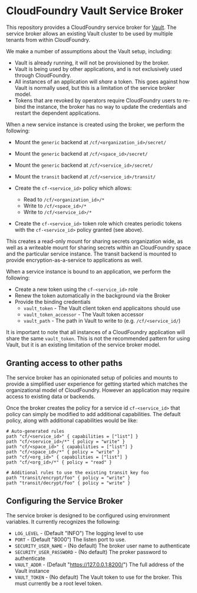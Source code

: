 # CloudFoundry Vault Service Broker

This repository provides a CloudFoundry service broker for [Vault](https://vaultproject.io).
The service broker allows an existing Vault cluster to be used by multiple tenants
from within CloudFoundry.

We make a number of assumptions about the Vault setup, including:

* Vault is already running, it will not be provisioned by the broker.
* Vault is being used by other applications, and is not exclusively used through CloudFoundry.
* All instances of an application will _share_ a token. This goes against how
  Vault is normally used, but this is a limitation of the service broker model.
* Tokens that are revoked by operators require CloudFoundry users to re-bind the instance,
  the broker has no way to update the credentials and restart the dependent applications.

When a new service instance is created using the broker, we perform the following:

* Mount the `generic` backend at `/cf/<organization_id>/secret/`
* Mount the `generic` backend at `/cf/<space_id>/secret/`
* Mount the `generic` backend at `/cf/<service_id>/secret/`
* Mount the `transit` backend at `/cf/<service_id>/transit/`

* Create the `cf-<service_id>` policy which allows:
    * Read to `/cf/<organization_id>/*`
    * Write to `/cf/<space_id>/*`
    * Write to `/cf/<service_id>/*`

* Create the `cf-<service_id>` token role which creates periodic tokens with
  the `cf-<service_id>` policy granted (see above).

This creates a read-only mount for sharing secrets organization wide,
as well as a writeable mount for sharing secrets within an CloudFoundry space
and the particular service instance. The transit backend is mounted to provide
encryption-as-a-service to applications as well.

When a service instance is bound to an application, we perform the following:

* Create a new token using the `cf-<service_id>` role
* Renew the token automatically in the background via the Broker
* Provide the binding credentials
    * `vault_token` - The Vault client token end applicaitons should use
    * `vault_token_accessor` - The Vault token accessor
    * `vault_path` - The path in Vault to write to (e.g. `/cf/<service_id/`)

It is important to note that all instances of a CloudFoundry application
will share the same `vault_token`. This is not the recommended pattern for
using Vault, but it is an existing limitation of the service broker model.

## Granting access to other paths

The service broker has an opinionated setup of policies and mounts to provide
a simplified user experience for getting started which matches the organizational
model of CloudFoundry. However an application may require access to existing
data or backends.

Once the broker creates the policy for a service id `cf-<service_id>` that
policy can simply be modified to add additional capabilities. The default
policy, along with additional capabilities would be like:

```hcl
# Auto-generated rules
path "cf/<service_id>" { capabilities = ["list"] }
path "cf/<service_id>/*" { policy = "write" }
path "cf/<space_id>" { capabilities = ["list"] }
path "cf/<space_id>/*" { policy = "write" }
path "cf/<org_id>" { capabilities = ["list"] }
path "cf/<org_id>/*" { policy = "read" }

# Additional rules to use the existing transit key foo
path "transit/encrypt/foo" { policy = "write" }
path "transit/decrypt/foo" { policy = "write" }
```

## Configuring the Service Broker

The service broker is designed to be configured using environment variables.
It currently recognizes the following:

* `LOG_LEVEL` - (Default "INFO") The logging level to use
* `PORT` - (Default "8000") The listen port to use.
* `SECURITY_USER_NAME` - (No default) The broker user name to authenticate
* `SECURITY_USER_PASSWORD` - (No default) The proker password to authenticate
* `VAULT_ADDR` - (Default "https://127.0.0.1:8200/") The full address of the Vault instance
* `VAULT_TOKEN` - (No default) The Vault token to use for the broker. This must currently
  be a root level token.

